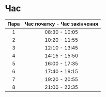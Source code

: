 
# Час

| Пара | Час початку - Час закінчення |
|:----:|:-----------------------------:|
|   1  |         08:30 - 10:05        |
|   2  |         10:20 - 11:55        |
|   3  |         12:10 - 13:45        |
|   4  |         14:15 - 15:50        |
|   5  |         16:00 - 17:35        |
|   6  |         17:40 - 19:15        |
|   7  |         19:20 - 20:55        |
|   8  |         21:00 - 22:35        |